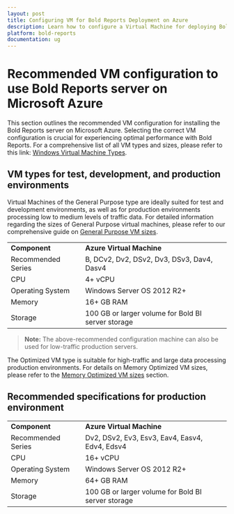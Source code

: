 ```yaml
---
layout: post
title: Configuring VM for Bold Reports Deployment on Azure
description: Learn how to configure a Virtual Machine for deploying Bold Reports on Azure, ensuring optimal performance and seamless integration
platform: bold-reports
documentation: ug
---
```


# Recommended VM configuration to use Bold Reports server on Microsoft Azure

This section outlines the recommended VM configuration for installing the Bold Reports server on Microsoft Azure. Selecting the correct VM configuration is crucial for experiencing optimal performance with Bold Reports. For a comprehensive list of all VM types and sizes, please refer to this link: [Windows Virtual Machine Types](https://learn.microsoft.com/en-us/azure/virtual-machines/sizes).

## VM types for test, development, and production environments

Virtual Machines of the General Purpose type are ideally suited for test and development environments, as well as for production environments processing low to medium levels of traffic data. For detailed information regarding the sizes of General Purpose virtual machines, please refer to our comprehensive guide on [General Purpose VM sizes](https://learn.microsoft.com/en-us/azure/virtual-machines/sizes-general).

<table>
 <tr>
    <td>
       <span style="font-weight:bold">Component</span>
    </td>
     <td>
        <span style="font-weight:bold">Azure Virtual Machine</span>
    </td>
 </tr>
 <tr>
 <td> Recommended Series </td>
 <td> B, DCv2, Dv2, DSv2, Dv3, DSv3, Dav4, Dasv4 </td>
 </tr>
 <tr>
 <td> CPU </td>
 <td> 4+ vCPU </td>
 </tr>
 <td> Operating System </td>
 <td> Windows Server OS 2012 R2+ </td>
 </tr>
 <tr>
 <td> Memory </td>
 <td> 16+ GB RAM </td>
 </tr>
  <tr>
 <td> Storage </td>
 <td> 100 GB or larger volume for Bold BI server storage </td>
 </tr>
 </table>

> **Note:** The above-recommended configuration machine can also be used for low-traffic production servers.

The Optimized VM type is suitable for high-traffic and large data processing production environments. For details on Memory Optimized VM sizes, please refer to the [Memory Optimized VM sizes](https://learn.microsoft.com/en-us/azure/virtual-machines/sizes-memory) section.

## Recommended specifications for production environment

<table>
 <tr>
    <td>
       <span style="font-weight:bold">Component</span>
    </td>
     <td>
        <span style="font-weight:bold">Azure Virtual Machine</span>
    </td>
 </tr>
 <tr>
 <td> Recommended Series </td>
 <td> Dv2, DSv2, Ev3, Esv3, Eav4, Easv4, Edv4, Edsv4 </td>
 </tr>
 <tr>
 <td> CPU </td>
 <td> 16+ vCPU </td>
 </tr>
 <td> Operating System </td>
 <td> Windows Server OS 2012 R2+ </td>
 </tr>
 <tr>
 <td> Memory </td>
 <td> 64+ GB RAM </td>
 </tr>
  <tr>
 <td> Storage </td>
 <td> 100 GB or larger volume for Bold BI server storage </td>
 </tr>
 </table>